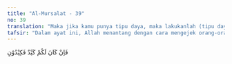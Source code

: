 ```yaml
---
title: "Al-Mursalat - 39"
no: 39
translation: "Maka jika kamu punya tipu daya, maka lakukanlah (tipu daya) itu terhadap-Ku. "
tafsir: "Dalam ayat ini, Allah menantang dengan cara mengejek orang-orang kafir dan orang-orang yang merasa mempunyai kekuatan membela diri, untuk menggunakan kepandaian dan tipu dayanya guna menyelamatkan diri dari siksaan-Nya.\n\nSelain itu, ayat ini memberikan suatu pelajaran keras bagi orang-orang yang menentang agama Islam, yang selalu menipu dan mempermainkan orang-orang yang beriman bahwa kelak pada saatnya mereka akan mengetahui betapa lemahnya alasan mereka yang suka mengolok-olokkan agama itu."
---
```


فَاِنْ كَانَ لَكُمْ كَيْدٌ فَكِيْدُوْنِ 
